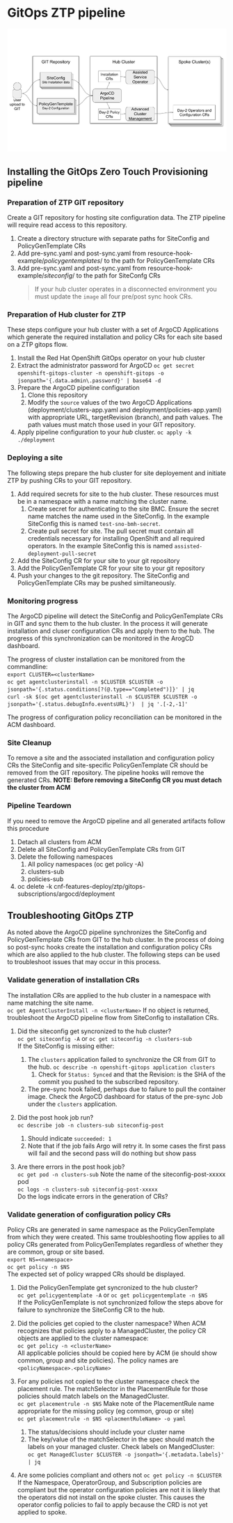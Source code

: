 # GitOps ZTP pipeline
![GitOps ZTP flow overview](ztp_gitops_flow.png)

## Installing the GitOps Zero Touch Provisioning pipeline

### Preparation of ZTP GIT repository
Create a GIT repository for hosting site configuration data. The ZTP pipeline will require read access to this repository.
1. Create a directory structure with separate paths for SiteConfig and PolicyGenTemplate CRs
1. Add pre-sync.yaml and post-sync.yaml from resource-hook-example/*policygentemplates*/ to the path for PolicyGenTemplate CRs
1. Add pre-sync.yaml and post-sync.yaml from resource-hook-example/*siteconfig*/ to the path for SiteConfg CRs
    > If your hub cluster operates in a disconnected environment you must update the `image` all four pre/post sync hook CRs.

### Preparation of Hub cluster for ZTP
These steps configure your hub cluster with a set of ArgoCD Applications which generate the required installation and policy CRs for each site based on a ZTP gitops flow.
1. Install the Red Hat OpenShift GitOps operator on your hub cluster
1. Extract the administrator password for ArgoCD `oc get secret openshift-gitops-cluster -n openshift-gitops -o jsonpath='{.data.admin\.password}' | base64 -d`
1. Prepare the ArgoCD pipeline configuration
    1. Clone this repository
    1. Modify the `source` values of the two ArgoCD Applications (deployment/clusters-app.yaml and deployment/policies-app.yaml) with appropriate URL, targetRevision (branch), and path values. The path values must match those used in your GIT repository.
1. Apply pipeline configuration to your *hub* cluster. `oc apply -k ./deployment`

### Deploying a site
The following steps prepare the hub cluster for site deployement and initiate ZTP by pushing CRs to your GIT repository.
1. Add required secrets for site to the hub cluster. These resources must be in a namespace with a name matching the cluster name.
    1. Create secret for authenticating to the site BMC. Ensure the secret name matches the name used in the SiteConfig. In the example SiteConfig this is named `test-sno-bmh-secret`.
    1. Create pull secret for site. The pull secret must contain all credentials necessary for installing OpenShift and all required operators. In the example SiteConfig this is named `assisted-deployment-pull-secret`
1. Add the SiteConfig CR for your site to your git repository
1. Add the PolicyGenTemplate CR for your site to your git repository
1. Push your changes to the git repository. The SiteConfig and PolicyGenTemplate CRs may be pushed similtaneously.

### Monitoring progress
The ArgoCD pipeline will detect the SiteConfig and PolicyGenTemplate CRs in GIT and sync them to the hub cluster. In the process it will generate installation and cluser configuration CRs and apply them to the hub. The progress of this synchronization can be monitored in the ArogCD dashboard.

The progress of cluster installation can be monitored from the commandline:  
`export CLUSTER=<clusterName>`  
`oc get agentclusterinstall -n $CLUSTER $CLUSTER -o jsonpath='{.status.conditions[?(@.type=="Completed")]}' | jq`  
`curl -sk $(oc get agentclusterinstall -n $CLUSTER $CLUSTER -o jsonpath='{.status.debugInfo.eventsURL}')  | jq '.[-2,-1]'`

The progress of configuration policy reconciliation can be monitored in the ACM dashboard.

### Site Cleanup
To remove a site and the associated installation and configuration policy CRs the SiteConfig and site-specific PolicyGenTemplate CR should be removed from the GIT repository. The pipeline hooks will remove the generated CRs.
**NOTE: Before removing a SiteConfig CR you must detach the cluster from ACM**

### Pipeline Teardown
If you need to remove the ArgoCD pipeline and all generated artifacts follow this procedure
1. Detach all clusters from ACM
1. Delete all SiteConfig and PolicyGenTemplate CRs from GIT
1. Delete the following namespaces
    1. All policy namespaces (oc get policy -A)
    1. clusters-sub
    1. policies-sub
1. oc delete -k cnf-features-deploy/ztp/gitops-subscriptions/argocd/deployment

## Troubleshooting GitOps ZTP
As noted above the ArgoCD pipeline synchronizes the SiteConfig and PolicyGenTemplate CRs from GIT to the hub cluster. In the process of doing so post-sync hooks create the installation and configuration policy CRs which are also applied to the hub cluster. The following steps can be used to troubleshoot issues that may occur in this process.

### Validate generation of installation CRs
The installation CRs are applied to the hub cluster in a namespace with name matching the site name.  
`oc get AgentClusterInstall -n <clusterName>`
If no object is returned, troubleshoot the ArgoCD pipeline flow from SiteConfig to installation CRs.

1. Did the siteconfig get syncronized to the hub cluster?  
    `oc get siteconfig -A` or `oc get siteconfig -n clusters-sub`  
    If the SiteConfig is missing either:
    1. The `clusters` application failed to synchronize the CR from GIT to the hub. `oc describe -n openshift-gitops application clusters `
        1. Check for `Status: Synced` and that the Revision: is the SHA of the commit you pushed to the subscribed repository.
    1. The pre-sync hook failed, perhaps due to failure to pull the container image. Check the ArgoCD dashboard for status of the pre-sync Job under the `clusters` application.

1. Did the post hook job run?  
    `oc describe job -n clusters-sub siteconfig-post`
    1. Should indicate `succeeded: 1`
    1. Note that if the job fails Argo will retry it. In some cases the first pass will fail and the second pass will do nothing but show pass

1. Are there errors in the post hook job?  
    `oc get pod -n clusters-sub` Note the name of the siteconfig-post-xxxxx pod  
    `oc logs -n clusters-sub siteconfig-post-xxxxx`  
    Do the logs indicate errors in the generation of CRs?

### Validate generation of configuration policy CRs
Policy CRs are generated in same namespace as the PolicyGenTemplate from which they were created. This same troubleshooting flow applies to all policy CRs generated from PolicyGenTemplates regardless of whether they are common, group or site based.  
`export NS=<namespace>`  
`oc get policy -n $NS`  
The expected set of policy wrapped CRs should be displayed.

1. Did the PolicyGenTemplate get syncronized to the hub cluster?  
`oc get policygentemplate -A` or  `oc get policygentemplate -n $NS`  
If the PolicyGenTemplate is not synchronized follow the steps above for failure to synchronize the SiteConfig CR to the hub.

1. Did the policies get copied to the cluster namespace?
When ACM recognizes that policies apply to a ManagedCluster, the policy CR objects are applied to the cluster namespace:  
`oc get policy -n <clusterName>`  
All applicable policies should be copied here by ACM (ie should show common, group and site policies). The policy names are `<policyNamespace>.<policyName>`

1. For any policies not copied to the cluster namespace check the placement rule.
The matchSelector in the PlacementRule for those policies should match labels on the ManagedCluster.  
`oc get placementrule -n $NS` Make note of the PlacementRule name appropriate for the missing policy (eg common, group or site)  
`oc get placementrule -n $NS <placmentRuleName> -o yaml`  
    1. The status/decisions should include your cluster name
    1. The key/value of the matchSelector in the spec should match the labels on your managed cluster.
Check labels on MangedCluster:  
`oc get ManagedCluster $CLUSTER -o jsonpath='{.metadata.labels}' | jq`

1. Are some policies compliant and others not
`oc get policy -n $CLUSTER`  
If the Namespace, OperatorGroup, and Subscription policies are compliant but the operator configuration policies are not it is likely that the operators did not install on the spoke cluster. This causes the operator config policies to fail to apply because the CRD is not yet applied to spoke.
